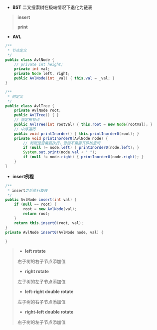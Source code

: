 + **BST** 二叉搜索树在极端情况下退化为链表

> **insert**
>
> **print**

+ **AVL**

``` java
/**
 * 节点定义
 */
public class AvlNode {
    // private int height;
    private int val;
    private Node left, right;
    public AvlNode(int _val) { this.val = _val; }
}
```

``` java
/**
 * 树定义
 */
public class AvlTree {
    private AvlNode root;
    public AvlTree() { }
    // 指定根节点
    public AvlTree(int rootVal) { this.root = new Node(rootVal); }
    // 中序遍历
    public void printInorder() { this.printInorder0(root); }
    private void printInorder0(AvlNode node) {
        // 判断是否需要执行，否则不需要开辟栈空间
        if (null != node.left) { printInorder0(node.left); }
        System.out.print(node.val + " ");
        if (null != node.right) { printInorder0(node.right); }
    }
}
```

+ **insert例程**

``` java
/**
 * insert之后执行旋转
 */
public AvlNode insert(int val) {
    if (null == root) {
        root = new AvlNode(val);
        return root;
    }
    return this.insert0(root, val);
}
private AvlNode insert0(AvlNode node, val) {
    
}
```

> + **left rotate**
>
> 右子树的右子节点添加值
>
> + **right rotate**
>
> 左子树的左子节点添加值
>
> + **left-right double rotate**
>
> 左子树的右子节点添加值
>
> + **right-left double rotate**
>
> 右子树的左子节点添加值

